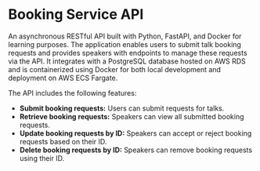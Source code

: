 # Booking Service API

An asynchronous RESTful API built with Python, FastAPI, and Docker for learning purposes. The application enables users to submit talk booking requests and provides speakers with endpoints to manage these requests via the API. It integrates with a PostgreSQL database hosted on AWS RDS and is containerized using Docker for both local development and deployment on AWS ECS Fargate.

The API includes the following features:

- **Submit booking requests:** Users can submit requests for talks.
- **Retrieve booking requests:** Speakers can view all submitted booking requests.
- **Update booking requests by ID:** Speakers can accept or reject booking requests based on their ID.
- **Delete booking requests by ID:** Speakers can remove booking requests using their ID.
